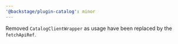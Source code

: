 ```yaml
---
'@backstage/plugin-catalog': minor
---
```


Removed `CatalogClientWrapper` as usage have been replaced by the `fetchApiRef`.
